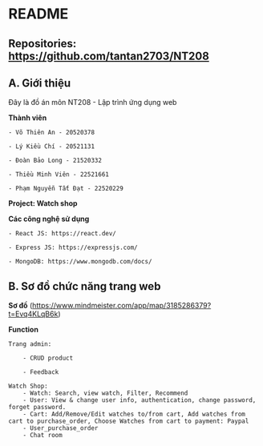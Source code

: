 # README

## Repositories: https://github.com/tantan2703/NT208

## A. Giới thiệu

Đây là đồ án môn NT208 - Lập trình ứng dụng web

**Thành viên**

    - Võ Thiên An - 20520378

    - Lý Kiều Chí - 20521131

    - Đoàn Bảo Long - 21520332

    - Thiều Minh Viên - 22521661

    - Phạm Nguyễn Tất Đạt - 22520229

**Project: Watch shop**

**Các công nghệ sử dụng**

    - React JS: https://react.dev/

    - Express JS: https://expressjs.com/

    - MongoDB: https://www.mongodb.com/docs/

## B. Sơ đồ chức năng trang web 

**Sơ đồ**
 (https://www.mindmeister.com/app/map/3185286379?t=Evq4KLqB6k)

**Function**

    Trang admin:
    
        - CRUD product

        - Feedback
    
    Watch Shop:
        - Watch: Search, view watch, Filter, Recommend
        - User: View & change user info, authentication, change password, forget password.
        - Cart: Add/Remove/Edit watches to/from cart, Add watches from cart to purchase_order, Choose Watches from cart to payment: Paypal
        - User_purchase_order
        - Chat room
      


    





